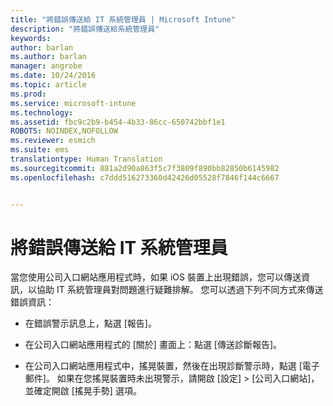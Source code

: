 ```yaml
---
title: "將錯誤傳送給 IT 系統管理員 | Microsoft Intune"
description: "將錯誤傳送給系統管理員"
keywords: 
author: barlan
ms.author: barlan
manager: angrobe
ms.date: 10/24/2016
ms.topic: article
ms.prod: 
ms.service: microsoft-intune
ms.technology: 
ms.assetid: fbc9c2b9-b454-4b33-86cc-650742bbf1e1
ROBOTS: NOINDEX,NOFOLLOW
ms.reviewer: esmich
ms.suite: ems
translationtype: Human Translation
ms.sourcegitcommit: 881a2d90a863f5c7f3809f890bb82850b6145982
ms.openlocfilehash: c7ddd516273360d42426d05528f7846f144c6667


---
```



# 將錯誤傳送給 IT 系統管理員

當您使用公司入口網站應用程式時，如果 iOS 裝置上出現錯誤，您可以傳送資訊，以協助 IT 系統管理員對問題進行疑難排解。 您可以透過下列不同方式來傳送錯誤資訊：

-   在錯誤警示訊息上，點選 [報告]。

-   在公司入口網站應用程式的 [關於] 畫面上：點選 [傳送診斷報告]。

-   在公司入口網站應用程式中，搖晃裝置，然後在出現診斷警示時，點選 [電子郵件]。 如果在您搖晃裝置時未出現警示，請開啟 [設定] &gt; [公司入口網站]，並確定開啟 [搖晃手勢] 選項。



<!--HONumber=Oct16_HO2-->



